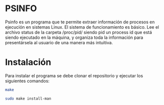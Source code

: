 # PSINFO

Psinfo es un programa que te permite extraer información de procesos en ejecución en sistemas Linux. El sistema de funcionamiento es básico. Lee el archivo status de la carpeta /proc/pid/ siendo pid un process id que está siendo ejecutado en la máquina, y organiza toda la información para presentársela al usuario de una manera más intuitiva. 

# Instalación
Para instalar el programa se debe clonar el repositorio y ejecutar los siguientes comandos:
```bash
make

sudo make install-man
```


